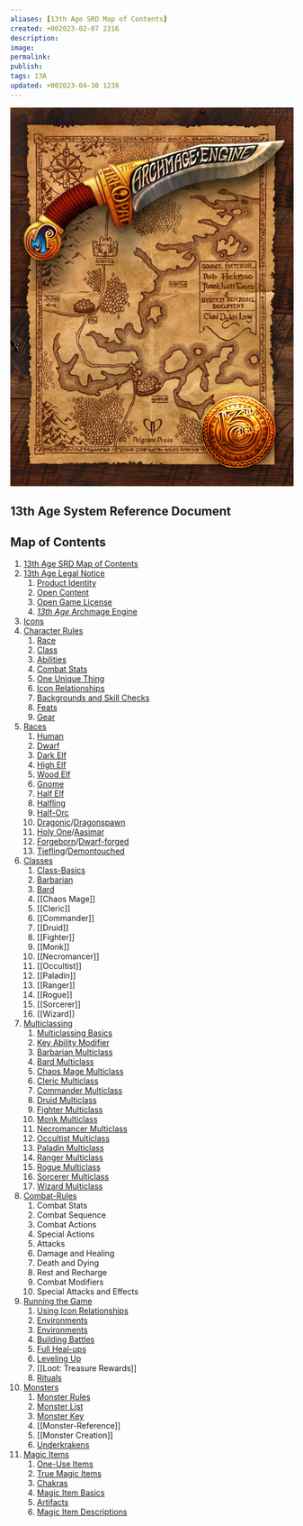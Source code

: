 ```yaml
---
aliases: [13th Age SRD Map of Contents]
created: +002023-02-07 2316
description: 
image: 
permalink: 
publish: 
tags: 13A
updated: +002023-04-30 1238
---
```


![13thage_intro](Map-of-Contents-image-1.jpeg)

## 13th Age System Reference Document

## Map of Contents

1. [13th Age SRD Map of Contents](../..//13thAgeShare/Map-of-Contents.md)
2. [13th Age Legal Notice](LICENSE.md)
	1. [Product Identity](LICENSE.md#Product%20Identity)
	2. [Open Content](LICENSE.md#Open%20Content)
	3. [Open Game License](LICENSE.md#Open%20Game%20License)
	4. [*13th Age* Archmage Engine](LICENSE.md#*13th%20Age*%20Archmage%20Engine)
3. [Icons](Icons/Icons.md) 
4. [Character Rules](Character-Rules/Character-Rules.md)
	1. [Race](Character-Rules/Race.md)
	2. [Class](Character-Rules/Class.md)
	3. [Abilities](Character-Rules/Abilities.md)
	4. [Combat Stats](Character-Rules/Combat-Stats.md)
	5. [One Unique Thing](Character-Rules/One-Unique-Thing.md)
	6. [Icon Relationships](Character-Rules/Icon-Relationships.md)
	7. [Backgrounds and Skill Checks](Character-Rules/Backgrounds-and-Skill-Checks.md)
	8. [Feats](Character-Rules/Feats/Feats.md)
	9. [Gear](Character-Rules/Gear/Gear.md)
5. [Races](Races/Races.md)
	1. [Human](Races/Human.md)
	2. [Dwarf](Races/Dwarf.md)
	3. [Dark Elf](Races/Dark-Elf.md)
	4. [High Elf](Races/High-Elf.md)
	5. [Wood Elf](Races/Wood-Elf.md)
	6. [Gnome](Races/Gnome.md)
	7. [Half Elf](Races/Half-Elf.md)
	8. [Halfling](Races/Halfling.md)
	9. [Half-Orc](Races/Half-Orc.md)
	10. [Dragonic](Races/Dragonic-Dragonspawn.md)/[Dragonspawn](Races/Dragonic-Dragonspawn.md)
	11. [Holy One](Races/Holy%20One-Aasimar.md)/[Aasimar](Races/Holy%20One-Aasimar.md)
	12. [Forgeborn](Races/Forgeborn-Dwarf-forged.md)/[Dwarf-forged](Races/Forgeborn-Dwarf-forged.md)
	13. [Tiefling](Races/Tiefling-Demontouched.md)/[Demontouched](Races/Tiefling-Demontouched.md)
6. [Classes](Classes/Classes.md)
	1. [Class-Basics](Classes/Class-Basics.md)
	2. [Barbarian](Classes/Barbarian.md)
	3. [Bard](Classes/Bard.md)
	4. [[Chaos Mage]]
	5. [[Cleric]]
	6. [[Commander]]
	7. [[Druid]]
	8. [[Fighter]]
	9. [[Monk]]
	10. [[Necromancer]]
	11. [[Occultist]]
	12. [[Paladin]]
	13. [[Ranger]]
	14. [[Rogue]]
	15. [[Sorcerer]]
	16. [[Wizard]]
7. [Multiclassing](Multiclassing/Multiclassing.md)
	1. [Multiclassing Basics](Multiclassing/Multiclassing.md#Multiclassing%20Basics)
	2. [Key Ability Modifier](Multiclassing/Multiclassing.md#Key%20Ability%20Modifier)
	3. [Barbarian Multiclass](Multiclassing/Barbarian-Multiclass.md)
	4. [Bard Multiclass](Multiclassing/Bard-Multiclass.md)
	5. [Chaos Mage Multiclass](Multiclassing/Chaos-Mage-Multiclass.md)
	6. [Cleric Multiclass](Multiclassing/Cleric-Multiclass.md)
	7. [Commander Multiclass](Multiclassing/Commander-Multiclass.md)
	8. [Druid Multiclass](Multiclassing/Druid-Multiclass.md)
	9. [Fighter Multiclass](Multiclassing/Fighter-Multiclass.md)
	10. [Monk Multiclass](Multiclassing/Monk-Multiclass.md)
	11. [Necromancer Multiclass](Multiclassing/Necromancer-Multiclass.md)
	12. [Occultist Multiclass](Multiclassing/Occultist-Multiclass.md)
	13. [Paladin Multiclass](Multiclassing/Paladin-Multiclass.md)
	14. [Ranger Multiclass](Multiclassing/Ranger-Multiclass.md)
	15. [Rogue Multiclass](Multiclassing/Rogue-Multiclass.md)
	16. [Sorcerer Multiclass](Multiclassing/Sorcerer-Multiclass.md)
	17. [Wizard Multiclass](Multiclassing/Wizard-Multiclass.md)
8. [Combat-Rules](Combat%20Rules/Combat-Rules.md)
	1. Combat Stats
	2. Combat Sequence
	3. Combat Actions
	4. Special Actions
	5. Attacks
	6. Damage and Healing
	7. Death and Dying
	8. Rest and Recharge
	9. Combat Modifiers
	10. Special Attacks and Effects
9. [Running the Game](Running-the-Game/Running-the-Game.md)
	1. [Using Icon Relationships](Running-the-Game/Running-the-Game.md#Using%20Icon%20Relationships)
	2. [Environments](Running-the-Game/Running-the-Game.md#Environments)
	3. [Environments](Running-the-Game/Running-the-Game.md#Environments)
	4. [Building Battles](Running-the-Game/Building-Battles.md)
	5. [Full Heal-ups](Running-the-Game/Running-the-Game.md#Full%20Heal-ups)
	6. [Leveling Up](Running-the-Game/Leveling-Up.md)
	7. [[Loot: Treasure Rewards]]
	8. [Rituals](Running-the-Game/Rituals.md)
10. [Monsters](Monsters/Monsters.md)
	1. [Monster Rules](Monsters/Monster-Rules/Monster-Rules.md)
	2. [Monster List](Monsters/Monster-List.md)
	3. [Monster Key](Monsters/Monster-Key.md)
	4. [[Monster-Reference]]
	5. [[Monster Creation]]
	6. [Underkrakens](Monsters/Underkrakens.md)
11. [Magic Items](Magic-Items/Magic-Items.md)
	1. [One-Use Items](Magic-Items/One-Use-Items.md)
	2. [True Magic Items](Magic-Items/True-Magic-Items.md)
	3. [Chakras](Magic-Items/Chakras.md)
	4. [Magic Item Basics](Magic-Items/Magic-Item-Basics.md)
	5. [Artifacts](Magic-Items/Artifacts.md)
	6. [Magic Item Descriptions](Magic-Items/Magic-Item-Descriptions/Magic-Item-Descriptions.md)
